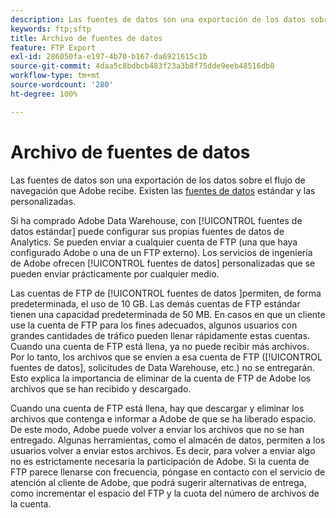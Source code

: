 ```yaml
---
description: Las fuentes de datos son una exportación de los datos sobre el flujo de navegación que Adobe recibe. Existen las fuentes de datos estándar y las personalizadas.
keywords: ftp;sftp
title: Archivo de fuentes de datos
feature: FTP Export
exl-id: 286050fa-e197-4b70-b167-da6921615c1b
source-git-commit: 4daa5c8bdbcb483f23a3b8f75dde9eeb48516db8
workflow-type: tm+mt
source-wordcount: '280'
ht-degree: 100%

---
```


# Archivo de fuentes de datos

Las fuentes de datos son una exportación de los datos sobre el flujo de navegación que Adobe recibe. Existen las [fuentes de datos](/help/export/analytics-data-feed/data-feed-overview.md) estándar y las personalizadas.

Si ha comprado Adobe Data Warehouse, con [!UICONTROL fuentes de datos estándar] puede configurar sus propias fuentes de datos de Analytics. Se pueden enviar a cualquier cuenta de FTP (una que haya configurado Adobe o una de un FTP externo). Los servicios de ingeniería de Adobe ofrecen [!UICONTROL fuentes de datos] personalizadas que se pueden enviar prácticamente por cualquier medio.

Las cuentas de FTP de [!UICONTROL fuentes de datos ]permiten, de forma predeterminada, el uso de 10 GB. Las demás cuentas de FTP estándar tienen una capacidad predeterminada de 50 MB. En casos en que un cliente use la cuenta de FTP para los fines adecuados, algunos usuarios con grandes cantidades de tráfico pueden llenar rápidamente estas cuentas. Cuando una cuenta de FTP está llena, ya no puede recibir más archivos. Por lo tanto, los archivos que se envíen a esa cuenta de FTP ([!UICONTROL fuentes de datos], solicitudes de Data Warehouse, etc.) no se entregarán. Esto explica la importancia de eliminar de la cuenta de FTP de Adobe los archivos que se han recibido y descargado.

Cuando una cuenta de FTP está llena, hay que descargar y eliminar los archivos que contenga e informar a Adobe de que se ha liberado espacio. De este modo, Adobe puede volver a enviar los archivos que no se han entregado. Algunas herramientas, como el almacén de datos, permiten a los usuarios volver a enviar estos archivos. Es decir, para volver a enviar algo no es estrictamente necesaria la participación de Adobe. Si la cuenta de FTP parece llenarse con frecuencia, póngase en contacto con el servicio de atención al cliente de Adobe, que podrá sugerir alternativas de entrega, como incrementar el espacio del FTP y la cuota del número de archivos de la cuenta.
